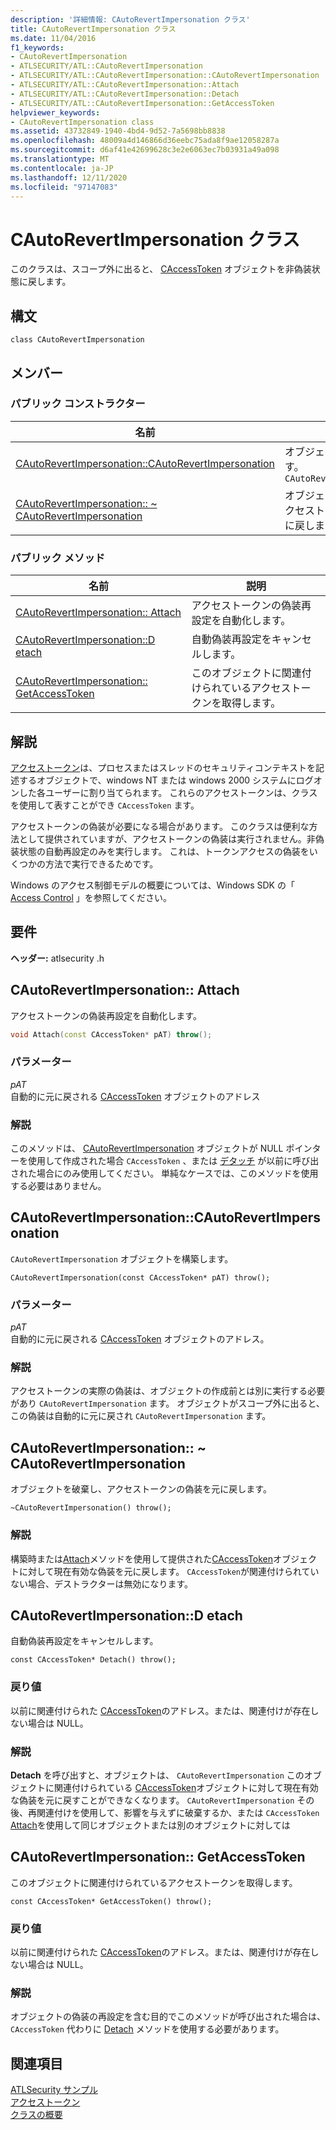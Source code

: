 ```yaml
---
description: '詳細情報: CAutoRevertImpersonation クラス'
title: CAutoRevertImpersonation クラス
ms.date: 11/04/2016
f1_keywords:
- CAutoRevertImpersonation
- ATLSECURITY/ATL::CAutoRevertImpersonation
- ATLSECURITY/ATL::CAutoRevertImpersonation::CAutoRevertImpersonation
- ATLSECURITY/ATL::CAutoRevertImpersonation::Attach
- ATLSECURITY/ATL::CAutoRevertImpersonation::Detach
- ATLSECURITY/ATL::CAutoRevertImpersonation::GetAccessToken
helpviewer_keywords:
- CAutoRevertImpersonation class
ms.assetid: 43732849-1940-4bd4-9d52-7a5698bb8838
ms.openlocfilehash: 48009a4d146866d36eebc75ada8f9ae12058287a
ms.sourcegitcommit: d6af41e42699628c3e2e6063ec7b03931a49a098
ms.translationtype: MT
ms.contentlocale: ja-JP
ms.lasthandoff: 12/11/2020
ms.locfileid: "97147083"
---
```

# <a name="cautorevertimpersonation-class"></a>CAutoRevertImpersonation クラス

このクラスは、スコープ外に出ると、 [CAccessToken](../../atl/reference/caccesstoken-class.md) オブジェクトを非偽装状態に戻します。

## <a name="syntax"></a>構文

```
class CAutoRevertImpersonation
```

## <a name="members"></a>メンバー

### <a name="public-constructors"></a>パブリック コンストラクター

|名前|説明|
|----------|-----------------|
|[CAutoRevertImpersonation::CAutoRevertImpersonation](#cautorevertimpersonation)|オブジェクトを構築します。 `CAutoRevertImpersonation`|
|[CAutoRevertImpersonation:: ~ CAutoRevertImpersonation](#dtor)|オブジェクトを破棄し、アクセストークンの偽装を元に戻します。|

### <a name="public-methods"></a>パブリック メソッド

|名前|説明|
|----------|-----------------|
|[CAutoRevertImpersonation:: Attach](#attach)|アクセストークンの偽装再設定を自動化します。|
|[CAutoRevertImpersonation::D etach](#detach)|自動偽装再設定をキャンセルします。|
|[CAutoRevertImpersonation:: GetAccessToken](#getaccesstoken)|このオブジェクトに関連付けられているアクセストークンを取得します。|

## <a name="remarks"></a>解説

[アクセストークン](/windows/win32/SecAuthZ/access-tokens)は、プロセスまたはスレッドのセキュリティコンテキストを記述するオブジェクトで、windows NT または windows 2000 システムにログオンした各ユーザーに割り当てられます。 これらのアクセストークンは、クラスを使用して表すことができ `CAccessToken` ます。

アクセストークンの偽装が必要になる場合があります。 このクラスは便利な方法として提供されていますが、アクセストークンの偽装は実行されません。非偽装状態の自動再設定のみを実行します。 これは、トークンアクセスの偽装をいくつかの方法で実行できるためです。

Windows のアクセス制御モデルの概要については、Windows SDK の「 [Access Control](/windows/win32/SecAuthZ/access-control) 」を参照してください。

## <a name="requirements"></a>要件

**ヘッダー:** atlsecurity .h

## <a name="cautorevertimpersonationattach"></a><a name="attach"></a> CAutoRevertImpersonation:: Attach

アクセストークンの偽装再設定を自動化します。

```cpp
void Attach(const CAccessToken* pAT) throw();
```

### <a name="parameters"></a>パラメーター

*pAT*<br/>
自動的に元に戻される [CAccessToken](../../atl/reference/caccesstoken-class.md) オブジェクトのアドレス

### <a name="remarks"></a>解説

このメソッドは、 [CAutoRevertImpersonation](../../atl/reference/cautorevertimpersonation-class.md) オブジェクトが NULL ポインターを使用して作成された場合 `CAccessToken` 、または [デタッチ](#detach) が以前に呼び出された場合にのみ使用してください。 単純なケースでは、このメソッドを使用する必要はありません。

## <a name="cautorevertimpersonationcautorevertimpersonation"></a><a name="cautorevertimpersonation"></a> CAutoRevertImpersonation::CAutoRevertImpersonation

`CAutoRevertImpersonation` オブジェクトを構築します。

```
CAutoRevertImpersonation(const CAccessToken* pAT) throw();
```

### <a name="parameters"></a>パラメーター

*pAT*<br/>
自動的に元に戻される [CAccessToken](../../atl/reference/caccesstoken-class.md) オブジェクトのアドレス。

### <a name="remarks"></a>解説

アクセストークンの実際の偽装は、オブジェクトの作成前とは別に実行する必要があり `CAutoRevertImpersonation` ます。 オブジェクトがスコープ外に出ると、この偽装は自動的に元に戻され `CAutoRevertImpersonation` ます。

## <a name="cautorevertimpersonationcautorevertimpersonation"></a><a name="dtor"></a> CAutoRevertImpersonation:: ~ CAutoRevertImpersonation

オブジェクトを破棄し、アクセストークンの偽装を元に戻します。

```
~CAutoRevertImpersonation() throw();
```

### <a name="remarks"></a>解説

構築時または[Attach](#attach)メソッドを使用して提供された[CAccessToken](../../atl/reference/caccesstoken-class.md)オブジェクトに対して現在有効な偽装を元に戻します。 `CAccessToken`が関連付けられていない場合、デストラクターは無効になります。

## <a name="cautorevertimpersonationdetach"></a><a name="detach"></a> CAutoRevertImpersonation::D etach

自動偽装再設定をキャンセルします。

```
const CAccessToken* Detach() throw();
```

### <a name="return-value"></a>戻り値

以前に関連付けられた [CAccessToken](../../atl/reference/caccesstoken-class.md)のアドレス。または、関連付けが存在しない場合は NULL。

### <a name="remarks"></a>解説

**Detach** を呼び出すと、オブジェクトは、 `CAutoRevertImpersonation` このオブジェクトに関連付けられている [CAccessToken](../../atl/reference/caccesstoken-class.md)オブジェクトに対して現在有効な偽装を元に戻すことができなくなります。 `CAutoRevertImpersonation` その後、再関連付けを使用して、影響を与えずに破棄するか、または `CAccessToken` [Attach](#attach)を使用して同じオブジェクトまたは別のオブジェクトに対しては

## <a name="cautorevertimpersonationgetaccesstoken"></a><a name="getaccesstoken"></a> CAutoRevertImpersonation:: GetAccessToken

このオブジェクトに関連付けられているアクセストークンを取得します。

```
const CAccessToken* GetAccessToken() throw();
```

### <a name="return-value"></a>戻り値

以前に関連付けられた [CAccessToken](../../atl/reference/caccesstoken-class.md)のアドレス。または、関連付けが存在しない場合は NULL。

### <a name="remarks"></a>解説

オブジェクトの偽装の再設定を含む目的でこのメソッドが呼び出された場合は、 `CAccessToken` 代わりに [Detach](#detach) メソッドを使用する必要があります。

## <a name="see-also"></a>関連項目

[ATLSecurity サンプル](../../overview/visual-cpp-samples.md)<br/>
[アクセストークン](/windows/win32/SecAuthZ/access-tokens)<br/>
[クラスの概要](../../atl/atl-class-overview.md)
